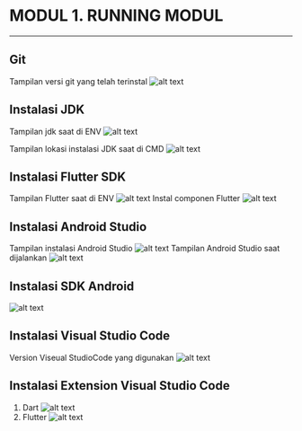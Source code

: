 # MODUL 1. RUNNING MODUL
----
## Git
Tampilan versi git yang telah terinstal
![alt text](<git version.png>)

## Instalasi JDK
Tampilan jdk saat di ENV
![alt text](<jdk 1.png>)

Tampilan lokasi instalasi JDK saat di CMD
![alt text](<jdk location.png>)

## Instalasi Flutter SDK
Tampilan Flutter saat di ENV
![alt text](<flutter 1.png>)
Instal componen Flutter
![alt text](<flutter componen.png>)

## Instalasi Android Studio
Tampilan instalasi Android Studio
![alt text](<android studio.png>)
Tampilan Android Studio saat dijalankan
![alt text](<tampilan android studio.png>)

## Instalasi SDK Android
![alt text](sdk.png)

## Instalasi Visual Studio Code
Version Viseual StudioCode yang digunakan
![alt text](<versi vscode.png>)

## Instalasi Extension Visual Studio Code
1. Dart
![alt text](dart.png)
2. Flutter
![alt text](<extensi flutter.png>)